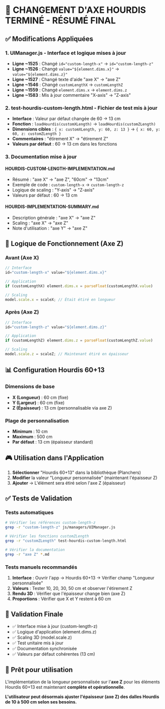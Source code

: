 # 🎯 CHANGEMENT D'AXE HOURDIS TERMINÉ - RÉSUMÉ FINAL

## ✅ Modifications Appliquées

### 1. **UIManager.js** - Interface et logique mises à jour
- **Ligne ~1525** : Changé `id="custom-length-x"` → `id="custom-length-z"`
- **Ligne ~1526** : Changé `value="${element.dims.x}"` → `value="${element.dims.z}"`
- **Ligne ~1527** : Changé texte d'aide "axe X" → "axe Z"
- **Ligne ~1546** : Changé `customLengthX` → `customLengthZ`
- **Ligne ~1559** : Changé `element.dims.x` → `element.dims.z`
- **Ligne ~1583** : Mis à jour commentaire "X-axis" → "Z-axis"

### 2. **test-hourdis-custom-length.html** - Fichier de test mis à jour
- **Interface** : Valeur par défaut changée de 60 → 13 cm
- **Fonction** : `loadHourdis(customXLength)` → `loadHourdis(customZLength)`
- **Dimensions cibles** : `{ x: customXLength, y: 60, z: 13 }` → `{ x: 60, y: 60, z: customZLength }`
- **Commentaires** : "étirement X" → "étirement Z"
- **Valeurs par défaut** : 60 → 13 cm dans les fonctions

### 3. **Documentation mise à jour**
#### HOURDIS-CUSTOM-LENGTH-IMPLEMENTATION.md
- Résumé : "axe X" → "axe Z", "60cm" → "13cm"
- Exemple de code : `custom-length-x` → `custom-length-z`
- Logique de scaling : "Y-axis" → "Z-axis"
- Valeurs par défaut : 60 → 13 cm

#### HOURDIS-IMPLEMENTATION-SUMMARY.md  
- Description générale : "axe X" → "axe Z"
- Scaling : "axe X" → "axe Z"
- Note d'utilisation : "axe Y" → "axe Z"

## 🔧 Logique de Fonctionnement (Axe Z)

### Avant (Axe X)
```javascript
// Interface
id="custom-length-x" value="${element.dims.x}"

// Application
if (customLengthX) element.dims.x = parseFloat(customLengthX.value)

// Scaling  
model.scale.x = scaleX; // Était étiré en longueur
```

### Après (Axe Z)
```javascript
// Interface
id="custom-length-z" value="${element.dims.z}"

// Application  
if (customLengthZ) element.dims.z = parseFloat(customLengthZ.value)

// Scaling
model.scale.z = scaleZ; // Maintenant étiré en épaisseur
```

## 📊 Configuration Hourdis 60+13

### Dimensions de base
- **X (Longueur)** : 60 cm (fixe)
- **Y (Largeur)** : 60 cm (fixe) 
- **Z (Épaisseur)** : 13 cm (personnalisable via axe Z)

### Plage de personnalisation
- **Minimum** : 10 cm
- **Maximum** : 500 cm
- **Par défaut** : 13 cm (épaisseur standard)

## 🎮 Utilisation dans l'Application

1. **Sélectionner** "Hourdis 60+13" dans la bibliothèque (Planchers)
2. **Modifier** la valeur "Longueur personnalisée" (maintenant l'épaisseur Z)
3. **Ajouter** → L'élément sera étiré selon l'axe Z (épaisseur)

## ✅ Tests de Validation

### Tests automatiques
```bash
# Vérifier les références custom-length-z
grep -r "custom-length-z" js/managers/UIManager.js

# Vérifier les fonctions customZLength  
grep -r "customZLength" test-hourdis-custom-length.html

# Vérifier la documentation
grep -r "axe Z" *.md
```

### Tests manuels recommandés
1. **Interface** : Ouvrir l'app → Hourdis 60+13 → Vérifier champ "Longueur personnalisée"
2. **Valeurs** : Tester 10, 20, 30, 50 cm et observer l'étirement Z
3. **Rendu 3D** : Vérifier que l'épaisseur change bien (axe Z)
4. **Proportions** : Vérifier que X et Y restent à 60 cm

## 🎯 Validation Finale

- ✅ Interface mise à jour (custom-length-z)
- ✅ Logique d'application (element.dims.z)  
- ✅ Scaling 3D (model.scale.z)
- ✅ Test unitaire mis à jour
- ✅ Documentation synchronisée
- ✅ Valeurs par défaut cohérentes (13 cm)

## 🚀 Prêt pour utilisation

L'implémentation de la longueur personnalisée sur l'**axe Z** pour les éléments Hourdis 60+13 est maintenant **complète et opérationnelle**.

**L'utilisateur peut désormais ajuster l'épaisseur (axe Z) des dalles Hourdis de 10 à 500 cm selon ses besoins.**
